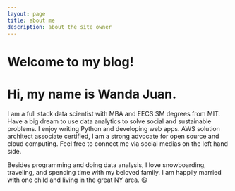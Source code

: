 ```yaml
---
layout: page
title: about me
description: about the site owner
---
```


# Welcome to my blog!
# Hi, my name is Wanda Juan. 

I am a full stack data scientist with MBA and EECS SM degrees from MIT. Have a big dream to use data analytics to solve social and sustainable problems. I enjoy writing Python and developing web apps. AWS solution architect associate certified, I am a strong advocate for open source and cloud computing. Feel free to connect me via social medias on the left hand side.

Besides programming and doing data analysis, I love snowboarding, traveling, and spending time with my beloved family. I am happily married with one child and living in the great NY area. 😆

